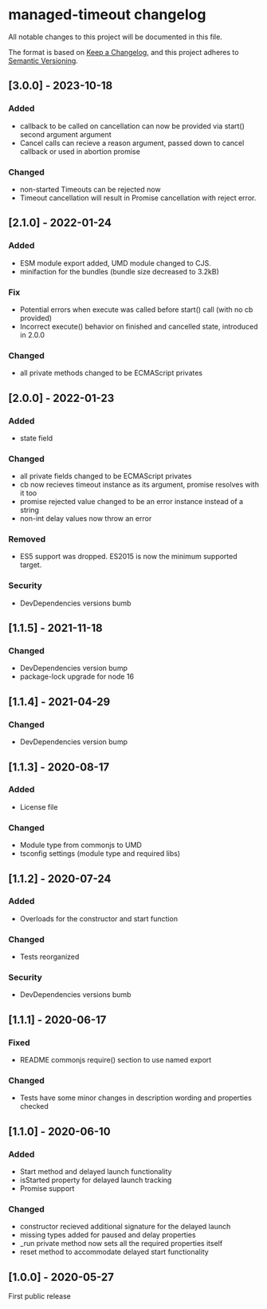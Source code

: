 # managed-timeout changelog

All notable changes to this project will be documented in this file.

The format is based on [Keep a Changelog](https://keepachangelog.com/en/1.0.0/),
and this project adheres to [Semantic Versioning](https://semver.org/spec/v2.0.0.html).

## [3.0.0] - 2023-10-18
### Added
- callback to be called on cancellation can now be provided via start()
  second argument argument
- Cancel calls can recieve a reason argument, passed down to cancel callback or
  used in abortion promise
### Changed
- non-started Timeouts can be rejected now
- Timeout cancellation will result in Promise cancellation with reject error.

## [2.1.0] - 2022-01-24
### Added
- ESM module export added, UMD module changed to CJS.
- minifaction for the bundles (bundle size decreased to 3.2kB)
### Fix
- Potential errors when execute was called before start() call (with no cb provided)
- Incorrect execute() behavior on finished and cancelled state, introduced in 2.0.0
### Changed
- all private methods changed to be ECMAScript privates

## [2.0.0] - 2022-01-23
### Added
- state field
### Changed
- all private fields changed to be ECMAScript privates
- cb now recieves timeout instance as its argument, promise resolves with it too
- promise rejected value changed to be an error instance instead of a string
- non-int delay values now throw an error
### Removed
- ES5 support was dropped. ES2015 is now the minimum supported target.
### Security
- DevDependencies versions bumb

## [1.1.5] - 2021-11-18
### Changed
- DevDependencies version bump
- package-lock upgrade for node 16
## [1.1.4] - 2021-04-29
### Changed
- DevDependencies version bump
## [1.1.3] - 2020-08-17
### Added
- License file
### Changed
- Module type from commonjs to UMD
- tsconfig settings (module type and required libs)

## [1.1.2] - 2020-07-24
### Added
- Overloads for the constructor and start function
### Changed
- Tests reorganized
### Security
- DevDependencies versions bumb

## [1.1.1] - 2020-06-17
### Fixed
- README commonjs require() section to use named export
### Changed
- Tests have some minor changes in description wording and properties checked

## [1.1.0] - 2020-06-10
### Added
- Start method and delayed launch functionality
- isStarted property for delayed launch tracking
- Promise support
### Changed
- constructor recieved additional signature for the delayed launch
- missing types added for paused and delay properties
- _run private method now sets all the required properties itself
- reset method to accommodate delayed start functionality

## [1.0.0] - 2020-05-27
First public release